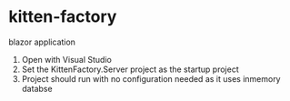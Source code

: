 # kitten-factory
blazor application

1. Open with Visual Studio
1. Set the KittenFactory.Server project as the startup project
1. Project should run with no configuration needed as it uses inmemory databse
